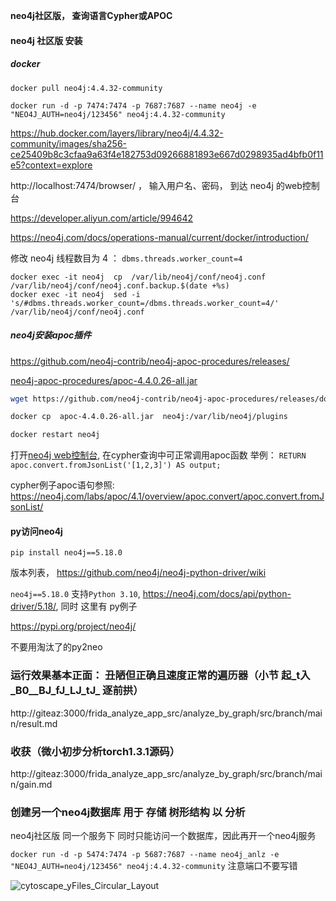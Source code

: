 **neo4j社区版， 查询语言Cypher或APOC**
#### neo4j 社区版 安装

##### docker

```shell
docker pull neo4j:4.4.32-community

docker run -d -p 7474:7474 -p 7687:7687 --name neo4j -e "NEO4J_AUTH=neo4j/123456" neo4j:4.4.32-community
```


https://hub.docker.com/layers/library/neo4j/4.4.32-community/images/sha256-ce25409b8c3cfaa9a63f4e182753d09266881893e667d0298935ad4bfb0f11e5?context=explore


http://localhost:7474/browser/  ， 输入用户名、密码，  到达 neo4j 的web控制台



https://developer.aliyun.com/article/994642

https://neo4j.com/docs/operations-manual/current/docker/introduction/


修改 neo4j 线程数目为 4 ： ```dbms.threads.worker_count=4```

```shell
docker exec -it neo4j  cp  /var/lib/neo4j/conf/neo4j.conf /var/lib/neo4j/conf/neo4j.conf.backup.$(date +%s)
docker exec -it neo4j  sed -i  's/#dbms.threads.worker_count=/dbms.threads.worker_count=4/' /var/lib/neo4j/conf/neo4j.conf 

```
#####  neo4j安装apoc插件

https://github.com/neo4j-contrib/neo4j-apoc-procedures/releases/

[neo4j-apoc-procedures/apoc-4.4.0.26-all.jar](https://github.com/neo4j-contrib/neo4j-apoc-procedures/releases/download/4.4.0.26/apoc-4.4.0.26-all.jar)

```bash
wget https://github.com/neo4j-contrib/neo4j-apoc-procedures/releases/download/4.4.0.26/apoc-4.4.0.26-all.jar

docker cp  apoc-4.4.0.26-all.jar  neo4j:/var/lib/neo4j/plugins

docker restart neo4j
```

打开[neo4j web控制台](http://localhost:7474/browser/),  在cypher查询中可正常调用apoc函数 举例：  ```RETURN apoc.convert.fromJsonList('[1,2,3]') AS output;```


cypher例子apoc语句参照:  https://neo4j.com/labs/apoc/4.1/overview/apoc.convert/apoc.convert.fromJsonList/

####  py访问neo4j

```pip install neo4j==5.18.0```

版本列表， https://github.com/neo4j/neo4j-python-driver/wiki

```neo4j==5.18.0``` 支持```Python 3.10```, https://neo4j.com/docs/api/python-driver/5.18/, 同时 这里有 py例子


https://pypi.org/project/neo4j/


不要用淘汰了的py2neo






### 运行效果基本正面：  丑陋但正确且速度正常的遍历器（小节 起_t入_B0__BJ_fJ_LJ_tJ_ 逐前拱）

http://giteaz:3000/frida_analyze_app_src/analyze_by_graph/src/branch/main/result.md





### 收获（微小初步分析torch1.3.1源码）

http://giteaz:3000/frida_analyze_app_src/analyze_by_graph/src/branch/main/gain.md




### 创建另一个neo4j数据库 用于 存储 树形结构 以 分析

 

neo4j社区版 同一个服务下 同时只能访问一个数据库，因此再开一个neo4j服务

```docker run -d -p 5474:7474 -p 5687:7687 --name neo4j_anlz -e "NEO4J_AUTH=neo4j/123456" neo4j:4.4.32-community```
注意端口不要写错




![cytoscape_yFiles_Circular_Layout](http://giteaz:3000/frida_analyze_app_src/analyze_by_graph/raw/branch/main/doc/img/cytoscape_yFiles_Circular_Layout.png)